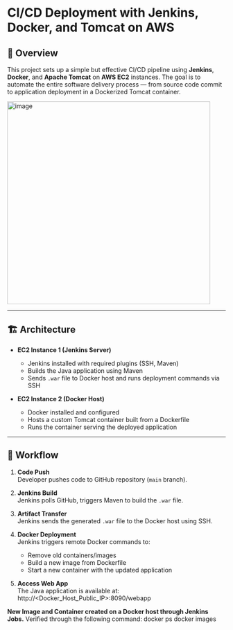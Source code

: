 # CI/CD Deployment with Jenkins, Docker, and Tomcat on AWS

## 📘 Overview

This project sets up a simple but effective CI/CD pipeline using **Jenkins**, **Docker**, and **Apache Tomcat** on **AWS EC2** instances. The goal is to automate the entire software delivery process — from source code commit to application deployment in a Dockerized Tomcat container.

<img width="468" alt="image" src="https://github.com/user-attachments/assets/1602326a-94fc-4aa4-80ed-b55eca7db634" />

---

## 🏗️ Architecture

- **EC2 Instance 1 (Jenkins Server)**  
  - Jenkins installed with required plugins (SSH, Maven)
  - Builds the Java application using Maven
  - Sends `.war` file to Docker host and runs deployment commands via SSH

- **EC2 Instance 2 (Docker Host)**  
  - Docker installed and configured
  - Hosts a custom Tomcat container built from a Dockerfile
  - Runs the container serving the deployed application

---

## 🔄 Workflow

1. **Code Push**  
   Developer pushes code to GitHub repository (`main` branch).

2. **Jenkins Build**  
   Jenkins polls GitHub, triggers Maven to build the `.war` file.

3. **Artifact Transfer**  
   Jenkins sends the generated `.war` file to the Docker host using SSH.

4. **Docker Deployment**  
   Jenkins triggers remote Docker commands to:
   - Remove old containers/images
   - Build a new image from Dockerfile
   - Start a new container with the updated application

5. **Access Web App**  
   The Java application is available at:  http://<Docker_Host_Public_IP>:8090/webapp

**New Image and Container created on a Docker host through Jenkins Jobs.**
Verified through the following command:
    docker ps
    docker images


